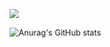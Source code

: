 <img src="https://github-readme-stats.vercel.app/api/top-langs/?username=MWstudio&layout=compact"><br><br>
![Anurag's GitHub stats](https://github-readme-stats.vercel.app/api?username=MWstudio&show_icons=true)
